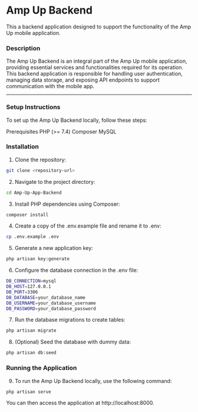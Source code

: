 # Amp Up Backend
This a backend application designed to support the functionality of the Amp Up mobile application.

### Description
The Amp Up Backend is an integral part of the Amp Up mobile application, providing essential services and functionalities required for its operation. This backend application is responsible for handling user authentication, managing data storage, and exposing API endpoints to support communication with the mobile app.

---

### Setup Instructions
To set up the Amp Up Backend locally, follow these steps:

Prerequisites
PHP (>= 7.4)
Composer
MySQL 

### Installation
1. Clone the repository:
```bash
git clone <repository-url>
```

2. Navigate to the project directory:
```bash
cd Amp-Up-App-Backend
```

3. Install PHP dependencies using Composer:
```bash
composer install
```

4. Create a copy of the .env.example file and rename it to .env:
```bash
cp .env.example .env
```

5. Generate a new application key:
```bash
php artisan key:generate
```

6. Configure the database connection in the .env file:
```bash
DB_CONNECTION=mysql
DB_HOST=127.0.0.1
DB_PORT=3306
DB_DATABASE=your_database_name
DB_USERNAME=your_database_username
DB_PASSWORD=your_database_password

```

7. Run the database migrations to create tables:
```bash
php artisan migrate
```

8. (Optional) Seed the database with dummy data:

```bash
php artisan db:seed
```

### Running the Application
9. To run the Amp Up Backend locally, use the following command:
```bash
php artisan serve
```
You can then access the application at http://localhost:8000.
